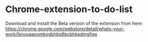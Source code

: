 # Chrome-extension-to-do-list

Download and install the Beta version of the extension from here: https://chrome.google.com/webstore/detail/whats-your-work/lknooaaoomkogbhbjdfecbhkadmgfiee
